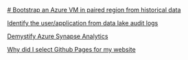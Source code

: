[# Bootstrap an Azure VM in paired region from historical data](./crr-historical-copy.md)

[Identify the user/application from data lake audit logs](./audit-log-datalake.md)

[Demystify Azure Synapse Analytics](./demystify-synapse-analytics.md)

[Why did I select Github Pages for my website](./githubpages.md)


